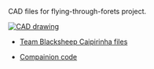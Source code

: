 CAD files for flying-through-forets project.



[![CAD drawing](http://abarry.org/deltawing-linedrawing.png)](https://github.com/andybarry/flight-cad/tree/master/TBSC)

* [Team Blacksheep Caipirinha files](https://github.com/andybarry/flight-cad/tree/master/TBSC)

* [Compainion code](https://github.com/andybarry/flight)
